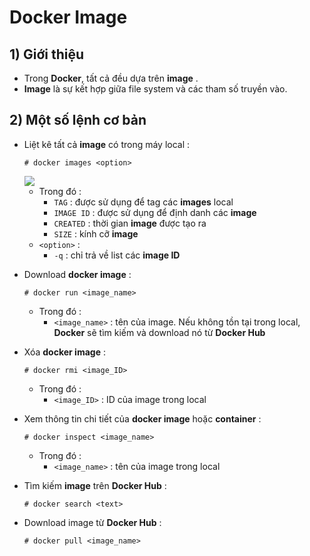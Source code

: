 # Docker Image
## **1) Giới thiệu**
- Trong **Docker**, tất cả đều dựa trên **image** .
- **Image** là sự kết hợp giữa file system và các tham số truyền vào. 
## **2) Một số lệnh cơ bản**
- Liệt kê tất cả **image** có trong máy local :
    ```
    # docker images <option>
    ```
    <img src=https://i.imgur.com/7Hfblgo.png>

    - Trong đó :
        - `TAG` : được sử dụng để tag các **images** local
        - `IMAGE ID` : được sử dụng để định danh các **image**
        - `CREATED` : thời gian **image** được tạo ra
        - `SIZE` : kính cỡ **image**
    - `<option>` :
        - `-q` : chỉ trả về list các **image ID**
- Download **docker image** :
    ```
    # docker run <image_name>
    ```
    - Trong đó :
        - `<image_name>` : tên của image. Nếu không tồn tại trong local, **Docker** sẽ tìm kiếm và download nó từ **Docker Hub**
- Xóa **docker image** :
    ```
    # docker rmi <image_ID>
    ```
    - Trong đó :
        - `<image_ID>` : ID của image trong local
- Xem thông tin chi tiết của **docker image** hoặc **container** :
    ```
    # docker inspect <image_name>
    ```
    - Trong đó :
        - `<image_name>` : tên của image trong local
- Tìm kiếm **image** trên **Docker Hub** :
    ```
    # docker search <text>
    ```
- Download image từ **Docker Hub** :
    ```
    # docker pull <image_name>
    ```